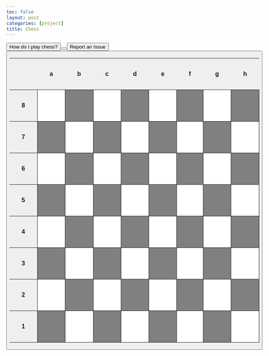 ```yaml
---
toc: false
layout: post
categories: [project]
title: Chess
---
```

<a href="https://www.chess.com/learn-how-to-play-chess">
    <button>How do I play chess?<button>
<a href="{{ site.baseurl }}/2022/10/23/Feedback.html">
    <button>Report an Issue<button>
<html>
    <head>
        <title></title>
        <meta charset="UTF-8">
        <style>
            .chess-board { border-spacing: 0; border-collapse: collapse; margin-left: 0%; margin-right: 5%;}
            .chess-board th { padding: 2em; }
            .chess-board td { border: 1px solid; width: 1em; height: 1em; text-align: center;}
            .chess-board .light { background: #FFFFFF; }
            .chess-board .dark { background: #808080; }
        </style>
    </head>
    <body>
        <table class="chess-board" id="chess-board">
            <tbody>
                <tr>
                    <th></th>
                    <th>a</th>
                    <th>b</th>
                    <th>c</th>
                    <th>d</th>
                    <th>e</th>
                    <th>f</th>
                    <th>g</th>
                    <th>h</th>
                </tr>
                <tr>
                    <th>8</th>
                    <td class="light" id="a8"></td>
                    <td class="dark" id="b8"></td>
                    <td class="light" id="c8"></td>
                    <td class="dark" id="d8"></td>
                    <td class="light" id="e8"></td>
                    <td class="dark" id="f8"></td>
                    <td class="light" id="g8"></td>
                    <td class="dark" id="h8"></td>
                </tr>
                <tr>
                    <th>7</th>
                    <td class="dark" id="a7"></td>
                    <td class="light" id="b7"></td>
                    <td class="dark" id="c7"></td>
                    <td class="light" id="d7"></td>
                    <td class="dark" id="e7"></td>
                    <td class="light" id="f7"></td>
                    <td class="dark" id="g7"></td>
                    <td class="light" id="h7"></td>
                </tr>
                <tr>
                    <th>6</th>
                    <td class="light" id="a6"></td>
                    <td class="dark" id="b6"></td>
                    <td class="light" id="c6"></td>
                    <td class="dark" id="d6"></td>
                    <td class="light" id="e6"></td>
                    <td class="dark" id="f6"></td>
                    <td class="light" id="g6"></td>
                    <td class="dark" id="h6"></td>
                </tr>
                <tr>
                    <th>5</th>
                    <td class="dark" id="a5"></td>
                    <td class="light" id="b5"></td>
                    <td class="dark" id="c5"></td>
                    <td class="light" id="d5"></td>
                    <td class="dark" id="e5"></td>
                    <td class="light" id="f5"></td>
                    <td class="dark" id="g5"></td>
                    <td class="light" id="h5"></td>
                </tr>
                <tr>
                    <th>4</th>
                    <td class="light" id="a4"></td>
                    <td class="dark" id="b4"></td>
                    <td class="light" id="c4"></td>
                    <td class="dark" id="d4"></td>
                    <td class="light" id="e4"></td>
                    <td class="dark" id="f4"></td>
                    <td class="light" id="g4"></td>
                    <td class="dark" id="h4"></td>
                </tr>
                <tr>
                    <th>3</th>
                    <td class="dark" id="a3"></td>
                    <td class="light" id="b3"></td>
                    <td class="dark" id="c3"></td>
                    <td class="light" id="d3"></td>
                    <td class="dark" id="e3"></td>
                    <td class="light" id="f3"></td>
                    <td class="dark" id="g3"></td>
                    <td class="light" id="h3"></td>
                </tr>
                <tr>
                    <th>2</th>
                    <td class="light" id="a2"></td>
                    <td class="dark"  id="b2"></td>
                    <td class="light" id="c2"></td>
                    <td class="dark"  id="d2"></td>
                    <td class="light" id="e2"></td>
                    <td class="dark"  id="f2"></td>
                    <td class="light" id="g2"></td>
                    <td class="dark"  id="h2"></td>
                </tr>
                <tr>
                    <th>1</th>
                    <td class="dark" id="a1"></td>
                    <td class="light" id="b1"></td>
                    <td class="dark" id="c1"></td>
                    <td class="light" id="d1"></td>
                    <td class="dark" id="e1"></td>
                    <td class="light" id="f1"></td>
                    <td class="dark" id="g1"></td>
                    <td class="light" id="h1"></td>
                </tr>
            </tbody>
        </table>
    </body>
    <script>
        lettersOnBoard = "abcdefgh";
        chessBoard = {};
        //assigns the board
        for (j = 0; j <= 7; j++){
            letter = lettersOnBoard[j];
            for (i = 1; i <= 8; i++){
                var newKey = letter + i;
                chessBoard[newKey] = "OO"
            }
        }
        for (x in lettersOnBoard){
            newPawn = lettersOnBoard[x] + "2";
            chessBoard[newPawn] = "wP";
        }
        chessBoard["a1"] = "wR";
        chessBoard["b1"] = "wN";
        chessBoard["c1"] = "wB";
        chessBoard["d1"] = "wQ";
        chessBoard["e1"] = "wK";
        chessBoard["f1"] = "wB";
        chessBoard["g1"] = "wN";
        chessBoard["h1"] = "wR";
        for (x in lettersOnBoard){
            newPawn = lettersOnBoard[x] + "7";
            chessBoard[newPawn] = "bP";
        }
        chessBoard["a8"] = "bR";
        chessBoard["b8"] = "bN";
        chessBoard["c8"] = "bB";
        chessBoard["d8"] = "bQ";
        chessBoard["e8"] = "bK";
        chessBoard["f8"] = "bB";
        chessBoard["g8"] = "bN";
        chessBoard["h8"] = "bR";
        // assigns chess piece codes to their emoji 
        let chessPieces = {
            wP: "♙",
            wR: "♖",
            wN: "♘",
            wB: "♗",
            wQ: "♕",
            wK: "♔",
            OO: "",
            bP: "♟",
            bR: "♜",
            bN: "♞",
            bB: "♝",
            bQ: "♛",
            bK: "♚",
        }
        // piece class, to be extended by other classes
        class piece{
            constructor(_position, _color){
                this.position = _position;
                this.color = _color
            }
        }
        // rook class, a class for any new rook object. 
        class rook extends piece{
            constructor(_position, _color){
                // super is the position constructor, uh basically does some super cool inheritence stuff or something. 
                super(_position, _color);
                // automatically sets the spot on the board which is passed in to this rook
                this.setPosition();
            }   
            //method to set the spot on the board to this piece based on this pieces current position
            setPosition(){
                chessBoard[this.position] = this.color + "R"
            }
            move(move){
                if(this.getFreeMoves().includes(move)) {this.position = move;}
                this.setPosition();
            }
            //method to return all of the available moves that the piece can make. 
            getTotalMoves(){
                let currentPosition = this.position.split("");
                let moves = [];
                for (var i = 1; i <= 8; i++){
                    var newMove = currentPosition[0] + i;
                    moves[i - 1] = newMove;
                }
                for (var i = 1; i <= 8; i++){
                    var newMove = lettersOnBoard[i - 1] + currentPosition[1];
                    moves.push(newMove);
                }
                let totalMoves = [];
                moves.forEach((c) => {
                    if (c != this.position){
                        totalMoves.push(c);
                    }
                });
                return totalMoves;
            } 
            //method to return all of the obstructed moves based on the total moves
            getObstructedMoves(){
                let totalMoves = this.getTotalMoves();
                let obstructedMoves = [];
                for (var i = 0; i < totalMoves.length; i++){
                    if (chessBoard[totalMoves[i]] != "O"){
                        obstructedMoves.push(totalMoves[i]);
                    }
                }
                return obstructedMoves;
            }
            //method to return all of the moves which are not obstructed
            getFreeMoves(){
                let totalMoves = this.getTotalMoves();
                let obstructedMoves = this.getObstructedMoves();
                totalMoves.forEach((c) => {
                    //console.log(c);
                    for (var i = 0; i < obstructedMoves.length; i ++){
                        if (c == obstructedMoves[i]){
                            totalMoves.splice(totalMoves.indexOf(c), 1);
                        }
                    }
                })
                return totalMoves;
            }
            //method to return the pieces which can be captured. 
            getAvailableCaptures(){
                // defines new variables as other methods in this class which may be useful.
                let totalMoves = this.getTotalMoves();
                let obstructedMoves = this.getObstructedMoves();
                // defines arrays
                let sameRow = [];
                let sameColumn = [];
                let columnNums = [];
                let columnDifs = [];
                let negDifsColumn = [];
                let posDifsColumn = [];
                let rowLets = [];
                let rowNums = [];
                let rowDifs = [];
                let posDifsRow = [];
                let negDifsRow = [];
                let captures = [];
                let finalCaptures = [];
                // finds all of the moves which are in the same row or in the same column as the rook.
                obstructedMoves.forEach((c) => {
                    if (this.position.split("")[0] == c.split("")[0]){
                        sameColumn.push(c);
                    }
                    else if (this.position.split("")[1] == c.split("")[1]){
                        sameRow.push(c);
                    }
                })
                //adds to a new array all of the numbers in the obstructed columns. Also converts it to an Integer
                sameColumn.forEach((c) => {
                    columnNums.push(parseInt(c.split("")[1]));
                })        
                //elipses is a spread function, basically inputs each value in the array as it's own parameter. 
                //this foreach finds the difference between the pieces in the same column and the rooks current position
                columnNums.forEach((c) => {columnDifs.push(c - parseInt(this.position.split("")[1]))});
                //this foreach defines two new
                columnDifs.forEach((c) => {if (c < 0) negDifsColumn.push(Math.abs(c)); else posDifsColumn.push(c);})
                // finds the minimum positive number and the minimum negative number and converts them to an integer
                var posMinColumn = parseInt(Math.min(...posDifsColumn));
                var negMinColumn = parseInt(Math.min(...negDifsColumn));
                // works backwards to find the position on the board given the smallest differences 
                sameColumn.forEach((c) => {if (parseInt(c.split("")[1]) == parseInt(this.position.split("")[1]) + posMinColumn || parseInt(c.split("")[1]) == parseInt(this.position.split("")[1]) - negMinColumn){captures.push(c)}})
                // basically does all of the same stuff but for the rows using the index of the lettersOnBoard array
                sameRow.forEach((c) => {rowLets.push(c.split("")[0]);})
                rowLets.forEach((c) => {rowNums.push(lettersOnBoard.indexOf(c) + 1)})
                rowNums.forEach((c) => {rowDifs.push(parseInt(c) - (lettersOnBoard.indexOf(this.position.split("")[0]) + 1))})
                rowDifs.forEach((c) => {if (c < 0) negDifsRow.push(Math.abs(c)); else posDifsRow.push(c);})
                var posMinRow = parseInt(Math.min(...posDifsRow));
                var negMinRow = parseInt(Math.min(...negDifsRow))
                sameRow.forEach((c) => {if ((lettersOnBoard.indexOf(c.split("")[0]) + 1) == (lettersOnBoard.indexOf(this.position.split("")[0]) + posMinRow + 1) || (lettersOnBoard.indexOf(c.split("")[0]) + 1) == (lettersOnBoard.indexOf(this.position.split("")[0]) - negMinRow + 1)){captures.push(c)}})
                //checks if captures are the same color or not
                captures.forEach((c) => {
                    if (chessBoard[c].split("")[0] != this.color){
                        finalCaptures.push(c);
                    }
                })
                return finalCaptures
            }   
        }
        //function to add the board to the table
        function movePiece(id){
            chessBoard["d5"] = "bR";
            document.getElementById(id).innerHTML = chessPieces[chessBoard[id].split("")[0]+chessBoard[id].split("")[1]];
        }
        function getPiece(id) {
            document.getElementById(id).innerHTML = chessPieces[chessBoard[id].split("")[0]+chessBoard[id].split("")[1]];
            document.getElementById(id).style.fontSize = "100px";
            document.getElementById(id).size = "10px";
            document.getElementById(id).onClick = function(){movePiece(id)};
        }
        var table = document.getElementById("chessBoard");
        if (table != null) {
        for (var i = 0; i < table.rows.length; i++) {
            for (var j = 0; j < table.rows[i].cells.length; j++)
            table.rows[i].cells[j].onclick = function () {
                tableText(this);
            };
        }
    }
        //defines new rook object
        //let rook1 = new rook("b1", "w");
    </script>
    <script>
    </script>
    <script>
        for (x in chessBoard){
            getPiece(x)
        }
    </script>
</html>